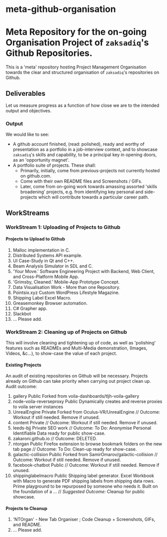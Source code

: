 # meta-github-organisation
# Meta Repository for the on-going Organisation Project of `zaksadiq`'s Github Repositories.
This is a 'meta' repository hosting Project Management Organisation towards the clear and structured organisation of `zaksadiq`'s repositories on Github.
## Deliverables
Let us measure progress as a function of how close we are to the intended output and objectives.
### Output
We would like to see:
- A github account finished, (read: polished), ready and worthy of presentation as a portfolio in a job-interview context, and to showcase `zaksadiq`'s skills and capability, to be a principal key in opening doors, as an 'opportunity magnet'. 
- A portfolio suite of projects. These shall:
  - Primarily, initially, come from previous-projects not currently hosted on github.com.
  - Come with their own README files and Screenshots / GIFs.
  - Later, come from on-going work towards amassing assorted 'skills broadening' projects, e.g. from identifying key personal and side-projects which will contribute towards a particular career path.  

## WorkStreams  
### WorkStream 1: Uploading of Projects to Github
#### Projects to Upload to Github
1. Malloc implementation in C.
2. Distributed Systems API example.
3. UI Case-Study in Qt and C++.
4. Beam Analysis Simulator in SDL and C.
5. 'Your Move.' Software Engineering Project with Backend, Web Client, and Cross-Platform Mobile App.
6. 'Grimsby, Cleaned.' Mobile-App Prototype Concept.
7. Data Visualisation Work - More than one Repository. 
8. Pointsix.xyz Custom WordPress Lifestyle Magazine.
9. Shipping Label Excel Macro.
10. Greasemonkey Browser automation.
11. C# Grapher app.
12. Slackbot
13. ... Please add.
### WorkStream 2: Cleaning up of Projects on Github
This will involve cleaning and tightening up of code, as well as 'polishing' features such as READMEs and Multi-Media demonstration, (Images, Videos, &c...), to show-case the value of each project.  
#### Existing Projects
An audit of existing repositories on Github will be necessary. Projects already on Github can take priority when carrying out project clean up.
Audit outcome: 
1. gallery Public Forked from voila-dashboards/tljh-voila-gallery
2. node-voila-reverseproxy Public Dynamically creates and reverse proxies to voila server instances
3. UnrealEngine Private Forked from Oculus-VR/UnrealEngine // Outcome: Workout if still needed. Remove if unused.
4. content Private // Outcome: Workout if still needed. Remove if unused.
5. leeds-bjj Private SEO work // Outcome: To Do: Anonymise Personal Identifiable Data ready for public show-case. 
6. zakaroni.github.io // Outcome: DELETED.
7. ntorgan Public Firefox extension to browse bookmark folders on the new tab page // Outcome: To Do: Clean-up ready for show-case.
8. galactic-collision Public Forked from SamirOmarov/galactic-collision // Outcome: Workout if still needed. Remove if unused.
9. facebook-chatbot Public // Outcome: Workout if still needed. Remove if unused.
10. shippinglabelmacro Public Shipping label generator. Excel Workbook with Macro to generate PDF shipping labels from shipping data rows. Prime playground to be repurposed by someone who needs it. Built on the foundation of a … // *Suggested Outcome:* Cleanup for public showcase. 

#### Projects to Cleanup
1. 'NTOrgan' - New Tab Organiser ; Code Cleanup + Screenshots, GIFs, and README.
2. ... Please add.